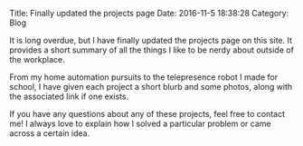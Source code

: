 Title: Finally updated the projects page 
Date: 2016-11-5 18:38:28
Category: Blog

It is long overdue, but I have finally updated the projects page on this site. It provides a short summary of all the things I like to be nerdy about outside of the workplace.

From my home automation pursuits to the telepresence robot I made for school, I have given each project a short blurb and some photos, along with the associated link if one exists.

If you have any questions about any of these projects, feel free to contact me! I always love to explain how I solved a particular problem or came across a certain idea.
